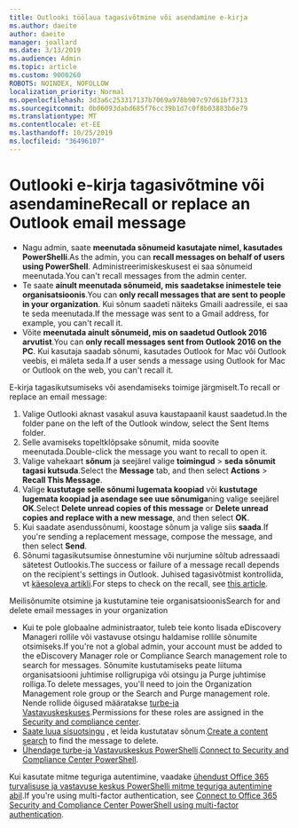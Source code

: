 ```yaml
---
title: Outlooki töölaua tagasivõtmine või asendamine e-kirja
ms.author: daeite
author: daeite
manager: joallard
ms.date: 3/13/2019
ms.audience: Admin
ms.topic: article
ms.custom: 9000260
ROBOTS: NOINDEX, NOFOLLOW
localization_priority: Normal
ms.openlocfilehash: 3d3a6c253317137b7069a978b907c97d61bf7313
ms.sourcegitcommit: 0b06093dabd685f76cc39b1d7c0f8b03883b6e79
ms.translationtype: MT
ms.contentlocale: et-EE
ms.lasthandoff: 10/25/2019
ms.locfileid: "36496107"
---
```

# <a name="recall-or-replace-an-outlook-email-message"></a><span data-ttu-id="0c2a5-102">Outlooki e-kirja tagasivõtmine või asendamine</span><span class="sxs-lookup"><span data-stu-id="0c2a5-102">Recall or replace an Outlook email message</span></span>

- <span data-ttu-id="0c2a5-103">Nagu admin, saate **meenutada sõnumeid kasutajate nimel, kasutades PowerShelli**.</span><span class="sxs-lookup"><span data-stu-id="0c2a5-103">As the admin, you can **recall messages on behalf of users using PowerShell**.</span></span> <span data-ttu-id="0c2a5-104">Administreerimiskeskusest ei saa sõnumeid meenutada.</span><span class="sxs-lookup"><span data-stu-id="0c2a5-104">You can't recall messages from the admin center.</span></span>
- <span data-ttu-id="0c2a5-105">Te saate **ainult meenutada sõnumeid, mis saadetakse inimestele teie organisatsioonis**.</span><span class="sxs-lookup"><span data-stu-id="0c2a5-105">You can **only recall messages that are sent to people in your organization**.</span></span> <span data-ttu-id="0c2a5-106">Kui sõnum saadeti näiteks Gmaili aadressile, ei saa te seda meenutada.</span><span class="sxs-lookup"><span data-stu-id="0c2a5-106">If the message was sent to a Gmail address, for example, you can't recall it.</span></span>
- <span data-ttu-id="0c2a5-107">Võite **meenutada ainult sõnumeid, mis on saadetud Outlook 2016 arvutist**.</span><span class="sxs-lookup"><span data-stu-id="0c2a5-107">You can **only recall messages sent from Outlook 2016 on the PC**.</span></span> <span data-ttu-id="0c2a5-108">Kui kasutaja saadab sõnumi, kasutades Outlook for Mac või Outlook veebis, ei mäleta seda.</span><span class="sxs-lookup"><span data-stu-id="0c2a5-108">If a user sends a message using Outlook for Mac or Outlook on the web, you can't recall it.</span></span>

<span data-ttu-id="0c2a5-109">E-kirja tagasikutsumiseks või asendamiseks toimige järgmiselt.</span><span class="sxs-lookup"><span data-stu-id="0c2a5-109">To recall or replace an email message:</span></span>

1. <span data-ttu-id="0c2a5-110">Valige Outlooki aknast vasakul asuva kaustapaanil kaust saadetud.</span><span class="sxs-lookup"><span data-stu-id="0c2a5-110">In the folder pane on the left of the Outlook window, select the Sent Items folder.</span></span>
1. <span data-ttu-id="0c2a5-111">Selle avamiseks topeltklõpsake sõnumit, mida soovite meenutada.</span><span class="sxs-lookup"><span data-stu-id="0c2a5-111">Double-click the message you want to recall to open it.</span></span>
1. <span data-ttu-id="0c2a5-112">Valige vahekaart **sõnum** ja seejärel valige **toimingud** > **seda sõnumit tagasi kutsuda**.</span><span class="sxs-lookup"><span data-stu-id="0c2a5-112">Select the **Message** tab, and then select **Actions** > **Recall This Message**.</span></span>
1. <span data-ttu-id="0c2a5-113">Valige **kustutage selle sõnumi lugemata koopiad** või **kustutage lugemata koopiad ja asendage see uue sõnumiga**ning valige seejärel **OK**.</span><span class="sxs-lookup"><span data-stu-id="0c2a5-113">Select **Delete unread copies of this message** or **Delete unread copies and replace with a new message**, and then select **OK**.</span></span>
1. <span data-ttu-id="0c2a5-114">Kui saadate asendussõnumi, koostage sõnum ja valige siis **saada**.</span><span class="sxs-lookup"><span data-stu-id="0c2a5-114">If you're sending a replacement message, compose the message, and then select **Send**.</span></span>
1. <span data-ttu-id="0c2a5-115">Sõnumi tagasikutsumise õnnestumine või nurjumine sõltub adressaadi sätetest Outlookis.</span><span class="sxs-lookup"><span data-stu-id="0c2a5-115">The success or failure of a message recall depends on the recipient's settings in Outlook.</span></span> <span data-ttu-id="0c2a5-116">Juhised tagasivõtmist kontrollida, vt [käesoleva artikli](https://support.office.com/article/35027f88-d655-4554-b4f8-6c0729a723a0).</span><span class="sxs-lookup"><span data-stu-id="0c2a5-116">For steps to check on the recall, see [this article](https://support.office.com/article/35027f88-d655-4554-b4f8-6c0729a723a0).</span></span>

<span data-ttu-id="0c2a5-117">Meilisõnumite otsimine ja kustutamine teie organisatsioonis</span><span class="sxs-lookup"><span data-stu-id="0c2a5-117">Search for and delete email messages in your organization</span></span>

- <span data-ttu-id="0c2a5-118">Kui te pole globaalne administraator, tuleb teie konto lisada eDiscovery Manageri rollile või vastavuse otsingu haldamise rollile sõnumite otsimiseks.</span><span class="sxs-lookup"><span data-stu-id="0c2a5-118">If you're not a global admin, your account must be added to the eDiscovery Manager role or Compliance Search management role to search for messages.</span></span> <span data-ttu-id="0c2a5-119">Sõnumite kustutamiseks peate liituma organisatsiooni juhtimise rolligrupiga või otsingu ja Purge juhtimise rolliga.</span><span class="sxs-lookup"><span data-stu-id="0c2a5-119">To delete messages, you'll need to join the Organization Management role group or the Search and Purge management role.</span></span> <span data-ttu-id="0c2a5-120">Nende rollide õigused määratakse [turbe-ja Vastavuskeskuses](https://go.microsoft.com/fwlink/?linkid=2083731).</span><span class="sxs-lookup"><span data-stu-id="0c2a5-120">Permissions for these roles are assigned in the [Security and compliance center](https://go.microsoft.com/fwlink/?linkid=2083731).</span></span>
- <span data-ttu-id="0c2a5-121">[Saate luua sisuotsingu](https://docs.microsoft.com/office365/securitycompliance/content-search) , et leida kustutatav sõnum.</span><span class="sxs-lookup"><span data-stu-id="0c2a5-121">[Create a content search](https://docs.microsoft.com/office365/securitycompliance/content-search) to find the message to delete.</span></span>
- <span data-ttu-id="0c2a5-122">[Ühendage turbe-ja Vastavuskeskus PowerShelli](https://docs.microsoft.com/powershell/exchange/office-365-scc/connect-to-scc-powershell/connect-to-scc-powershell?view=exchange-ps).</span><span class="sxs-lookup"><span data-stu-id="0c2a5-122">[Connect to Security and Compliance Center PowerShell](https://docs.microsoft.com/powershell/exchange/office-365-scc/connect-to-scc-powershell/connect-to-scc-powershell?view=exchange-ps).</span></span>

<span data-ttu-id="0c2a5-123">Kui kasutate mitme teguriga autentimine, vaadake [ühendust Office 365 turvalisuse ja vastavuse keskus PowerShelli mitme teguriga autentimine abil](https://docs.microsoft.com/powershell/exchange/office-365-scc/connect-to-scc-powershell/mfa-connect-to-scc-powershell?view=exchange-ps).</span><span class="sxs-lookup"><span data-stu-id="0c2a5-123">If you're using multi-factor authentication, see [Connect to Office 365 Security and Compliance Center PowerShell using multi-factor authentication](https://docs.microsoft.com/powershell/exchange/office-365-scc/connect-to-scc-powershell/mfa-connect-to-scc-powershell?view=exchange-ps).</span></span>